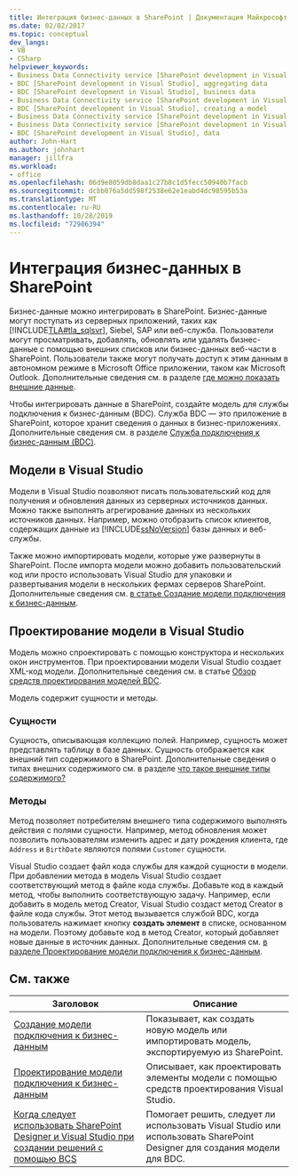 ```yaml
---
title: Интеграция бизнес-данных в SharePoint | Документация Майкрософт
ms.date: 02/02/2017
ms.topic: conceptual
dev_langs:
- VB
- CSharp
helpviewer_keywords:
- Business Data Connectivity service [SharePoint development in Visual Studio], business data
- BDC [SharePoint development in Visual Studio], aggregating data
- BDC [SharePoint development in Visual Studio], business data
- Business Data Connectivity service [SharePoint development in Visual Studio], aggregating data
- BDC [SharePoint development in Visual Studio], creating a model
- Business Data Connectivity service [SharePoint development in Visual Studio], creating a model
- Business Data Connectivity service [SharePoint development in Visual Studio], data
- BDC [SharePoint development in Visual Studio], data
author: John-Hart
ms.author: johnhart
manager: jillfra
ms.workload:
- office
ms.openlocfilehash: 06d9e8059db8daa1c27b8c1d5fecc50940b7facb
ms.sourcegitcommit: dcbb876a5dd598f2538e62e1eabd4dc98595b53a
ms.translationtype: MT
ms.contentlocale: ru-RU
ms.lasthandoff: 10/28/2019
ms.locfileid: "72986394"
---
```

# <a name="integrate-business-data-into-sharepoint"></a>Интеграция бизнес-данных в SharePoint
  Бизнес-данные можно интегрировать в SharePoint. Бизнес-данные могут поступать из серверных приложений, таких как [!INCLUDE[TLA#tla_sqlsvr](../sharepoint/includes/tlasharptla-sqlsvr-md.md)], Siebel, SAP или веб-служба. Пользователи могут просматривать, добавлять, обновлять или удалять бизнес-данные с помощью внешних списков или бизнес-данных веб-части в SharePoint.  Пользователи также могут получать доступ к этим данным в автономном режиме в Microsoft Office приложении, таком как Microsoft Outlook. Дополнительные сведения см. в разделе [где можно показать внешние данные](/previous-versions/office/developer/sharepoint-2010/ee558737(v=office.14)).

 Чтобы интегрировать данные в SharePoint, создайте модель для службы подключения к бизнес-данным (BDC). Служба BDC — это приложение в SharePoint, которое хранит сведения о данных в бизнес-приложениях. Дополнительные сведения см. в разделе [Служба подключения к бизнес-данным (BDC)](/previous-versions/office/developer/sharepoint-2010/ee556407(v=office.14)).

## <a name="models-in-visual-studio"></a>Модели в Visual Studio
 Модели в Visual Studio позволяют писать пользовательский код для получения и обновления данных из серверных источников данных. Можно также выполнять агрегирование данных из нескольких источников данных. Например, можно отобразить список клиентов, содержащих данные из [!INCLUDE[ssNoVersion](../sharepoint/includes/ssnoversion-md.md)] базы данных и веб-службы.

 Также можно импортировать модели, которые уже развернуты в SharePoint. После импорта модели можно добавить пользовательский код или просто использовать Visual Studio для упаковки и развертывания модели в нескольких фермах серверов SharePoint. Дополнительные сведения см. [в статье Создание модели подключения к бизнес-данным](../sharepoint/creating-a-business-data-connectivity-model.md).

## <a name="design-a-model-in-visual-studio"></a>Проектирование модели в Visual Studio
 Модель можно спроектировать с помощью конструктора и нескольких окон инструментов. При проектировании модели Visual Studio создает XML-код модели. Дополнительные сведения см. в статье [Обзор средств проектирования моделей BDC](../sharepoint/bdc-model-design-tools-overview.md).

 Модель содержит сущности и методы.

### <a name="entities"></a>Сущности
 Сущность, описывающая коллекцию полей. Например, сущность может представлять таблицу в базе данных. Сущность отображается как внешний тип содержимого в SharePoint. Дополнительные сведения о типах внешних содержимого см. в разделе [что такое внешние типы содержимого?](/previous-versions/office/developer/sharepoint-2010/ee556391(v=office.14))

### <a name="methods"></a>Методы
 Метод позволяет потребителям внешнего типа содержимого выполнять действия с полями сущности. Например, метод обновления может позволить пользователям изменить адрес и дату рождения клиента, где `Address` и `BirthDate` являются полями `Customer` сущности.

 Visual Studio создает файл кода службы для каждой сущности в модели. При добавлении метода в модель Visual Studio создает соответствующий метод в файле кода службы. Добавьте код в каждый метод, чтобы выполнить соответствующую задачу. Например, если добавить в модель метод Creator, Visual Studio создаст метод Creator в файле кода службы. Этот метод вызывается службой BDC, когда пользователь нажимает кнопку **создать элемент** в списке, основанном на модели. Поэтому добавьте код в метод Creator, который добавляет новые данные в источник данных. Дополнительные сведения см. [в разделе Проектирование модели подключения к бизнес-данным](../sharepoint/designing-a-business-data-connectivity-model.md).

## <a name="related-topics"></a>См. также

|Заголовок|Описание|
|-----------|-----------------|
|[Создание модели подключения к бизнес-данным](../sharepoint/creating-a-business-data-connectivity-model.md)|Показывает, как создать новую модель или импортировать модель, экспортируемую из SharePoint.|
|[Проектирование модели подключения к бизнес-данным](../sharepoint/designing-a-business-data-connectivity-model.md)|Описывает, как проектировать элементы модели с помощью средств проектирования Visual Studio.|
|[Когда следует использовать SharePoint Designer и Visual Studio при создании решений с помощью BCS](/previous-versions/office/developer/sharepoint-2010/ee558875(v=office.14))|Помогает решить, следует ли использовать Visual Studio или использовать SharePoint Designer для создания модели для BDC.|
